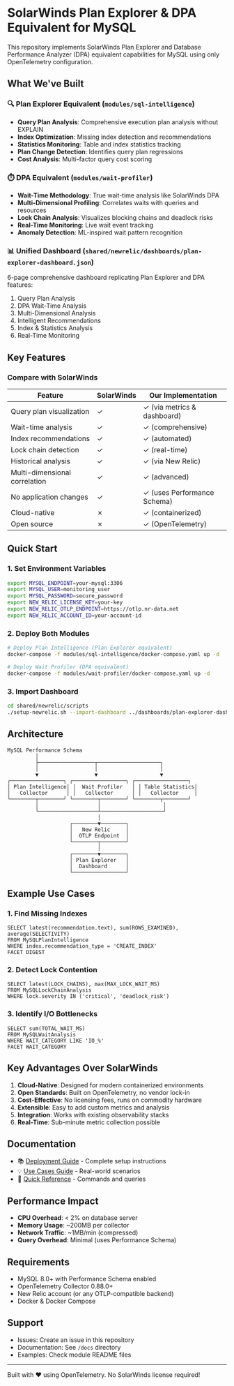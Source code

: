 # SolarWinds Plan Explorer & DPA Equivalent for MySQL

This repository implements SolarWinds Plan Explorer and Database Performance Analyzer (DPA) equivalent capabilities for MySQL using only OpenTelemetry configuration.

## What We've Built

### 🔍 Plan Explorer Equivalent (`modules/sql-intelligence`)
- **Query Plan Analysis**: Comprehensive execution plan analysis without EXPLAIN
- **Index Optimization**: Missing index detection and recommendations
- **Statistics Monitoring**: Table and index statistics tracking
- **Plan Change Detection**: Identifies query plan regressions
- **Cost Analysis**: Multi-factor query cost scoring

### ⏱️ DPA Equivalent (`modules/wait-profiler`)
- **Wait-Time Methodology**: True wait-time analysis like SolarWinds DPA
- **Multi-Dimensional Profiling**: Correlates waits with queries and resources
- **Lock Chain Analysis**: Visualizes blocking chains and deadlock risks
- **Real-Time Monitoring**: Live wait event tracking
- **Anomaly Detection**: ML-inspired wait pattern recognition

### 📊 Unified Dashboard (`shared/newrelic/dashboards/plan-explorer-dashboard.json`)
6-page comprehensive dashboard replicating Plan Explorer and DPA features:
1. Query Plan Analysis
2. DPA Wait-Time Analysis
3. Multi-Dimensional Analysis
4. Intelligent Recommendations
5. Index & Statistics Analysis
6. Real-Time Monitoring

## Key Features

### Compare with SolarWinds

| Feature | SolarWinds | Our Implementation |
|---------|------------|-------------------|
| Query plan visualization | ✓ | ✓ (via metrics & dashboard) |
| Wait-time analysis | ✓ | ✓ (comprehensive) |
| Index recommendations | ✓ | ✓ (automated) |
| Lock chain detection | ✓ | ✓ (real-time) |
| Historical analysis | ✓ | ✓ (via New Relic) |
| Multi-dimensional correlation | ✓ | ✓ (advanced) |
| No application changes | ✓ | ✓ (uses Performance Schema) |
| Cloud-native | ✗ | ✓ (containerized) |
| Open source | ✗ | ✓ (OpenTelemetry) |

## Quick Start

### 1. Set Environment Variables
```bash
export MYSQL_ENDPOINT=your-mysql:3306
export MYSQL_USER=monitoring_user
export MYSQL_PASSWORD=secure_password
export NEW_RELIC_LICENSE_KEY=your-key
export NEW_RELIC_OTLP_ENDPOINT=https://otlp.nr-data.net
export NEW_RELIC_ACCOUNT_ID=your-account-id
```

### 2. Deploy Both Modules
```bash
# Deploy Plan Intelligence (Plan Explorer equivalent)
docker-compose -f modules/sql-intelligence/docker-compose.yaml up -d

# Deploy Wait Profiler (DPA equivalent)
docker-compose -f modules/wait-profiler/docker-compose.yaml up -d
```

### 3. Import Dashboard
```bash
cd shared/newrelic/scripts
./setup-newrelic.sh --import-dashboard ../dashboards/plan-explorer-dashboard.json
```

## Architecture

```
MySQL Performance Schema
         │
         ├──────────────────┬────────────────────┐
         │                  │                    │
         ▼                  ▼                    ▼
┌─────────────────┐ ┌─────────────────┐ ┌─────────────────┐
│ Plan Intelligence│ │  Wait Profiler   │ │ Table Statistics│
│   Collector      │ │   Collector      │ │   Collector     │
└────────┬────────┘ └────────┬────────┘ └────────┬────────┘
         │                   │                    │
         └───────────────────┴────────────────────┘
                             │
                    ┌────────▼────────┐
                    │   New Relic     │
                    │  OTLP Endpoint  │
                    └────────┬────────┘
                             │
                    ┌────────▼────────┐
                    │ Plan Explorer   │
                    │  Dashboard      │
                    └─────────────────┘
```

## Example Use Cases

### 1. Find Missing Indexes
```nrql
SELECT latest(recommendation.text), sum(ROWS_EXAMINED), average(SELECTIVITY)
FROM MySQLPlanIntelligence 
WHERE index.recommendation_type = 'CREATE_INDEX'
FACET DIGEST
```

### 2. Detect Lock Contention
```nrql
SELECT latest(LOCK_CHAINS), max(MAX_LOCK_WAIT_MS)
FROM MySQLLockChainAnalysis 
WHERE lock.severity IN ('critical', 'deadlock_risk')
```

### 3. Identify I/O Bottlenecks
```nrql
SELECT sum(TOTAL_WAIT_MS) 
FROM MySQLWaitAnalysis 
WHERE WAIT_CATEGORY LIKE 'IO_%'
FACET WAIT_CATEGORY
```

## Key Advantages Over SolarWinds

1. **Cloud-Native**: Designed for modern containerized environments
2. **Open Standards**: Built on OpenTelemetry, no vendor lock-in
3. **Cost-Effective**: No licensing fees, runs on commodity hardware
4. **Extensible**: Easy to add custom metrics and analysis
5. **Integration**: Works with existing observability stacks
6. **Real-Time**: Sub-minute metric collection possible

## Documentation

- 📚 [Deployment Guide](docs/plan-intelligence-deployment-guide.md) - Complete setup instructions
- 💡 [Use Cases Guide](docs/plan-intelligence-use-cases.md) - Real-world scenarios
- 🚀 [Quick Reference](docs/quick-reference.md) - Commands and queries

## Performance Impact

- **CPU Overhead**: < 2% on database server
- **Memory Usage**: ~200MB per collector
- **Network Traffic**: ~1MB/min (compressed)
- **Query Overhead**: Minimal (uses Performance Schema)

## Requirements

- MySQL 8.0+ with Performance Schema enabled
- OpenTelemetry Collector 0.88.0+
- New Relic account (or any OTLP-compatible backend)
- Docker & Docker Compose

## Support

- Issues: Create an issue in this repository
- Documentation: See `/docs` directory
- Examples: Check module README files

---

Built with ❤️ using OpenTelemetry. No SolarWinds license required!